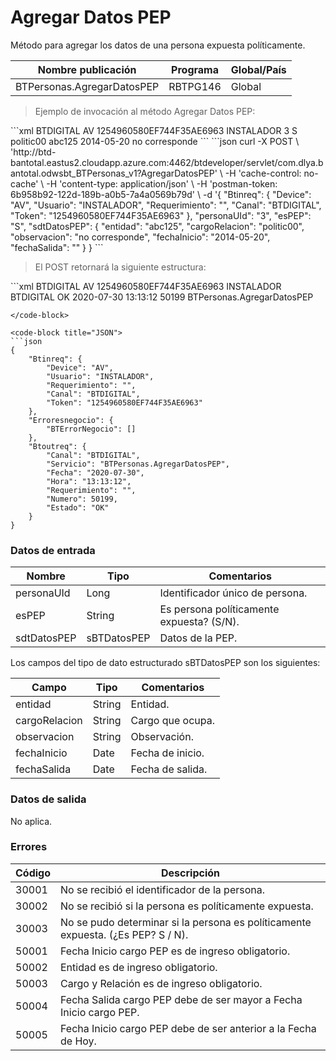 # Agregar Datos PEP 

Método para agregar los datos de una persona expuesta políticamente.  

Nombre publicación | Programa | Global/País 
--------- | ----------- | ----------- 
BTPersonas.AgregarDatosPEP | RBTPG146 | Global 

> Ejemplo de invocación al método Agregar Datos PEP: 

<code-group> 
<code-block title="XML" active> 
```xml 
<soapenv:Envelope xmlns:soapenv="http://schemas.xmlsoap.org/soap/envelope/" xmlns:bts="http://uy.com.dlya.bantotal/BTSOA/"> 
   <soapenv:Header/> 
   <soapenv:Body> 
      <bts:BTPersonas.AgregarDatosPEP> 
		   <Btinreq> 
			  <Canal>BTDIGITAL</Canal> 
			  <Device>AV</Device> 
			  <Requerimiento /> 
			  <Token>1254960580EF744F35AE6963</Token> 
			  <Usuario>INSTALADOR</Usuario> 
		   </Btinreq> 
		   <personaUId>3</personaUId>  
		   <esPEP>S</esPEP> 
		   <sdtDatosPEP> 
			  <cargoRelacion>politic00</cargoRelacion> 
			  <entidad>abc125</entidad> 
			  <fechaInicio>2014-05-20</fechaInicio> 
			  <fechaSalida /> 
			  <observacion>no corresponde</observacion> 
		   </sdtDatosPEP> 
	   </bts:BTPersonas.AgregarDatosPEP> 
   </soapenv:Body> 
</soapenv:Envelope> 
``` 
</code-block> 

<code-block title="JSON"> 
```json 
curl -X POST \ 
  'http://btd-bantotal.eastus2.cloudapp.azure.com:4462/btdeveloper/servlet/com.dlya.bantotal.odwsbt_BTPersonas_v1?AgregarDatosPEP' \ 
  -H 'cache-control: no-cache' \ 
  -H 'content-type: application/json' \ 
  -H 'postman-token: 6b958b92-122d-189b-a0b5-7a4a0569b79d' \ 
  -d '{ 
   "Btinreq": { 
        "Device": "AV", 
        "Usuario": "INSTALADOR", 
        "Requerimiento": "", 
        "Canal": "BTDIGITAL", 
        "Token": "1254960580EF744F35AE6963" 
    }, 
   "personaUId": "3", 
   "esPEP": "S", 
   "sdtDatosPEP": { 
      "entidad": "abc125", 
      "cargoRelacion": "politic00", 
      "observacion": "no corresponde", 
      "fechaInicio": "2014-05-20", 
      "fechaSalida": "" 
   } 
} 
``` 
</code-block> 
</code-group> 

> El POST retornará la siguiente estructura: 

<code-group> 
<code-block title="XML" active> 
```xml 
<SOAP-ENV:Envelope xmlns:SOAP-ENV="http://schemas.xmlsoap.org/soap/envelope/" xmlns:xsd="http://www.w3.org/2001/XMLSchema" xmlns:SOAP-ENC="http://schemas.xmlsoap.org/soap/encoding/" xmlns:xsi="http://www.w3.org/2001/XMLSchema-instance"> 
   <SOAP-ENV:Body> 
      <BTPersonas.AgregarDatosPEPResponse xmlns="http://uy.com.dlya.bantotal/BTSOA/"> 
		  <Btinreq> 
			  <Canal>BTDIGITAL</Canal> 
			  <Device>AV</Device> 
			  <Requerimiento /> 
			  <Token>1254960580EF744F35AE6963</Token> 
			  <Usuario>INSTALADOR</Usuario> 
		   </Btinreq> 
		   <Erroresnegocio></Erroresnegocio> 
		   <Btoutreq> 
			  <Canal>BTDIGITAL</Canal> 
			  <Estado>OK</Estado> 
			  <Fecha>2020-07-30</Fecha> 
			  <Hora>13:13:12</Hora> 
			  <Numero>50199</Numero> 
			  <Requerimiento /> 
			  <Servicio>BTPersonas.AgregarDatosPEP</Servicio> 
		   </Btoutreq> 
      </BTPersonas.AgregarDatosPEPResponse> 
   </SOAP-ENV:Body> 
</SOAP-ENV:Envelope> 

``` 
</code-block> 

<code-block title="JSON"> 
```json 
{ 
    "Btinreq": { 
        "Device": "AV", 
        "Usuario": "INSTALADOR", 
        "Requerimiento": "", 
        "Canal": "BTDIGITAL", 
        "Token": "1254960580EF744F35AE6963" 
    }, 
    "Erroresnegocio": { 
        "BTErrorNegocio": [] 
    }, 
    "Btoutreq": { 
        "Canal": "BTDIGITAL", 
        "Servicio": "BTPersonas.AgregarDatosPEP", 
        "Fecha": "2020-07-30", 
        "Hora": "13:13:12", 
        "Requerimiento": "", 
        "Numero": 50199, 
        "Estado": "OK" 
    } 
} 
``` 
</code-block> 
</code-group> 

### Datos de entrada 

Nombre | Tipo | Comentarios 
--------- | ----------- | ----------- 
personaUId | Long | Identificador único de persona. 
esPEP | String | Es persona políticamente expuesta? (S/N). 
sdtDatosPEP | sBTDatosPEP | Datos de la PEP. 

Los campos del tipo de dato estructurado sBTDatosPEP son los siguientes: 

Campo | Tipo | Comentarios 
--------- | ----------- | ----------- 
entidad | String | Entidad. 
cargoRelacion | String | Cargo que ocupa. 
observacion | String | Observación.  
fechaInicio | Date | Fecha de inicio. 
fechaSalida | Date | Fecha de salida. 

### Datos de salida 

No aplica. 

### Errores 

Código | Descripción 
--------- | ----------- 
30001 | No se recibió el identificador de la persona. 
30002 | No se recibió si la persona es políticamente expuesta. 
30003 | No se pudo determinar si la persona es políticamente expuesta. (¿Es PEP? S / N). 
50001 | Fecha Inicio cargo PEP es de ingreso obligatorio. 
50002 | Entidad es de ingreso obligatorio. 
50003 | Cargo y Relación es de ingreso obligatorio. 
50004 | Fecha Salida cargo PEP debe de ser mayor a Fecha Inicio cargo PEP. 
50005 | Fecha Inicio cargo PEP debe de ser anterior a la Fecha de Hoy. 

 
